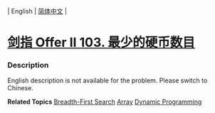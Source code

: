 | English | [简体中文](README.md) |

# [剑指 Offer II 103. 最少的硬币数目](https://leetcode-cn.com/problems/gaM7Ch)
 ### Description
<p>English description is not available for the problem. Please switch to Chinese.</p>

**Related Topics**  [Breadth-First Search](https://leetcode-cn.com/tag/breadth-first-search) [Array](https://leetcode-cn.com/tag/array) [Dynamic Programming](https://leetcode-cn.com/tag/dynamic-programming) 
